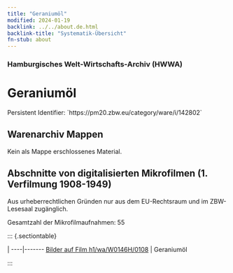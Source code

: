 ```yaml
---
title: "Geraniumöl"
modified: 2024-01-19
backlink: ../../about.de.html
backlink-title: "Systematik-Übersicht"
fn-stub: about
---
```


### Hamburgisches Welt-Wirtschafts-Archiv (HWWA)

# Geraniumöl

<div class="hint">Persistent Identifier: `https://pm20.zbw.eu/category/ware/i/142802`</div>







## Warenarchiv Mappen





Kein als Mappe erschlossenes Material.



<a id="filmsections" />

## Abschnitte von digitalisierten Mikrofilmen (1. Verfilmung 1908-1949)

<p>Aus urheberrechtlichen Gründen nur aus dem EU-Rechtsraum und im ZBW-Lesesaal zugänglich.</p>


<p>Gesamtzahl der Mikrofilmaufnahmen: 55</p>





::: {.sectiontable}

 | 
----|-------
<a class="btn" href="https://pm20.zbw.eu/film/h1/wa/W0146H/0108" rel="nofollow">Bilder auf Film h1/wa/W0146H/0108</a> | Geraniumöl


:::
















